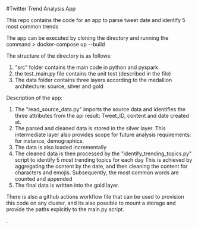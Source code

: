 #Twitter Trend Analysis App

This repo contains the code for an app to parse tweet date and identify 5 most common trends

The app can be executed by cloning the directory and running the command > docker-compose up --build

The structure of the directory is as follows:
1) "src" folder contains the main code in python and pyspark
2) the test_main.py file contains the unit test (described in the file)
3) The data folder contains three layers according to the medallion architecture: source, silver and gold

Description of the app:

1) The "read_source_data.py" imports the source data and identifies the three attributes from the api result: Tweet_ID, content and date created at. 
2) The parsed and cleaned data is stored in the silver layer. This intermediate layer also provides scope for future analysis requirements: for instance, demographics. 
3) The data is also loaded incrementally
4) The cleaned data is then processed by the "identify_trending_topics.py" script to identify 5 most trending topics for each day
    This is achieved by aggregating the content by the date, and then cleaning the content for characters and emojis. 
    Subsequently, the most common words are counted and appended
5) The final data is written into the gold layer. 

There is also a github actions workflow file that can be used to provision this code on any cluster, and its also possible to mount a storage and provide the paths explcitly to the main.py script. 

.
